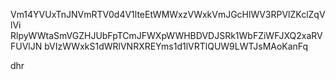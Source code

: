 Vm14YVUxTnJNVmRTV0d4V1lteEtWMWxzVWxkVmJGcHlWV3RPVlZKclZqVlVi
RlpyWWtaSmVGZHJUbFpTCmJFWXpWWHBDVDJSRk1WbFZiWFJXQ2xaRVFUVlJN
bVIzWWxkS1dWRlVNRXREYms1d1lVRTlQUW9LWTJsMAoKanFq

dhr